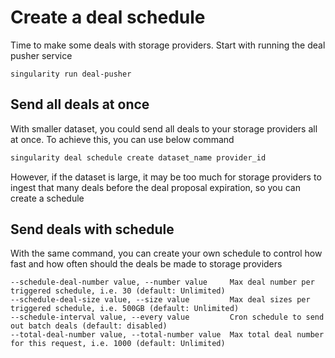 # Create a deal schedule

Time to make some deals with storage providers. Start with running the deal pusher service

```
singularity run deal-pusher
```

## Send all deals at once

With smaller dataset, you could send all deals to your storage providers all at once. To achieve this, you can use below command

```sh
singularity deal schedule create dataset_name provider_id
```

However, if the dataset is large, it may be too much for storage providers to ingest that many deals before the deal proposal expiration, so you can create a schedule

## Send deals with schedule

With the same command, you can create your own schedule to control how fast and how often should the deals be made to storage providers

```
--schedule-deal-number value, --number value     Max deal number per triggered schedule, i.e. 30 (default: Unlimited)
--schedule-deal-size value, --size value         Max deal sizes per triggered schedule, i.e. 500GB (default: Unlimited)
--schedule-interval value, --every value         Cron schedule to send out batch deals (default: disabled)
--total-deal-number value, --total-number value  Max total deal number for this request, i.e. 1000 (default: Unlimited)
```
